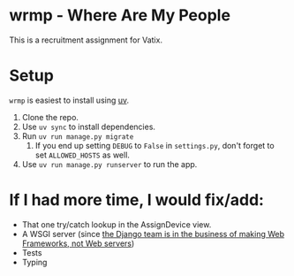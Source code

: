 # wrmp - Where Are My People

This is a recruitment assignment for Vatix.

# Setup
`wrmp` is easiest to install using [uv](https://docs.astral.sh/uv/#installation).

1. Clone the repo.
2. Use `uv sync` to install dependencies.
3. Run `uv run manage.py migrate`
    1. If you end up setting `DEBUG` to `False` in `settings.py`, don't forget to set `ALLOWED_HOSTS` as well.
4. Use `uv run manage.py runserver` to run the app.

# If I had more time, I would fix/add:
- That one try/catch lookup in the AssignDevice view.
- A WSGI server (since [the Django team is in the business of making Web Frameworks, not Web servers](https://docs.djangoproject.com/en/1.8/ref/django-admin/#runserver-port-or-address-port))
- Tests
- Typing
